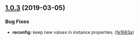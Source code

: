 ## [1.0.3](https://github.com/kumori-systems/component/compare/v1.0.2...v1.0.3) (2019-03-05)


### Bug Fixes

* **reconfig:** keep new values in instance properties. ([fe1683a](https://github.com/kumori-systems/component/commit/fe1683a))
